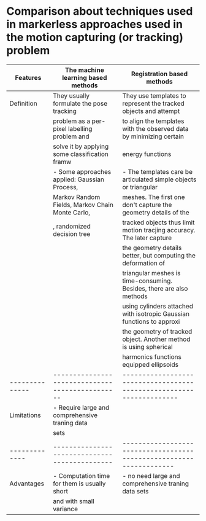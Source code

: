 # Comparison about techniques used in markerless approaches used in the motion capturing (or tracking) problem

| Features  	| The machine learning based methods     	 | Registration based methods |
| ------- 	| ---------------------------------------------  | -------------------------  |
| Definition   	| They usually formulate the pose tracking    	 | They use templates to represent the tracked objects and attempt      |
|		| problem as a per-pixel labelling problem and   |to align the templates with the observed data by minimizing certain   |
|		| solve it by applying some classification framw |energy functions						        |
|		|- Some approaches applied: Gaussian Process,	 |- The templates care be articulated simple objects or triangular      | 
|		|Markov Random Fields, Markov Chain Monte Carlo, |meshes. The first one don't capture the geometry details of the       |
|		|, randomized decision tree			 |tracked objects thus limit motion tracjing accuracy. The later capture|
|		|						 |the geometry details better, but computing the deformation of 	|
|		|						 |triangular meshes is time-consuming. Besides, there are also methods  |
|		|						 |using cylinders attached with isotropic Gaussian functions to approxi |
|		|						 | the geometry of tracked object. Another method is using spherical    |
|		|						 | harmonics functions equipped ellipsoids 				|
|-------------- |----------------------------------------------- | -------------------------------------------------------------------- |
| Limitations   | - Require large and comprehensive traning data | 									|
|		| sets						 |									|
| ------------- | ---------------------------------------------  | -------------------------------------------------------------------  |				
| Advantages    | - Computation time for them is usually short   | - no need large and comprehensive traning data sets			|
|		| and with small variance 			 |									|
